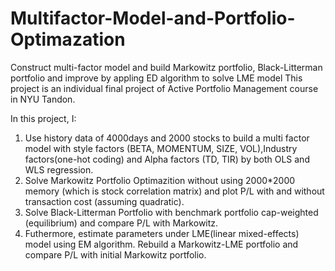 # Multifactor-Model-and-Portfolio-Optimazation
Construct multi-factor model and build Markowitz portfolio, Black-Litterman portfolio and improve by appling ED algorithm to solve LME model
This project is an individual final project of Active Portfolio Management course in NYU Tandon.

In this project, I:
1. Use history data of 4000days and 2000 stocks to build a multi factor model with style factors (BETA, MOMENTUM, SIZE, VOL),Industry factors(one-hot coding) and Alpha factors (TD, TIR) by both OLS and WLS regression.
2. Solve Markowitz Portfolio Optimazition without using 2000*2000 memory (which is stock correlation matrix) and plot P/L with and without transaction cost (assuming quadratic).
3. Solve Black-Litterman Portfolio with benchmark portfolio cap-weighted (equilibrium) and compare P/L with Markowitz.
4. Futhermore, estimate parameters under LME(linear mixed-effects) model using EM algorithm. Rebuild a Markowitz-LME portfolio and compare P/L with initial Markowitz portfolio.
